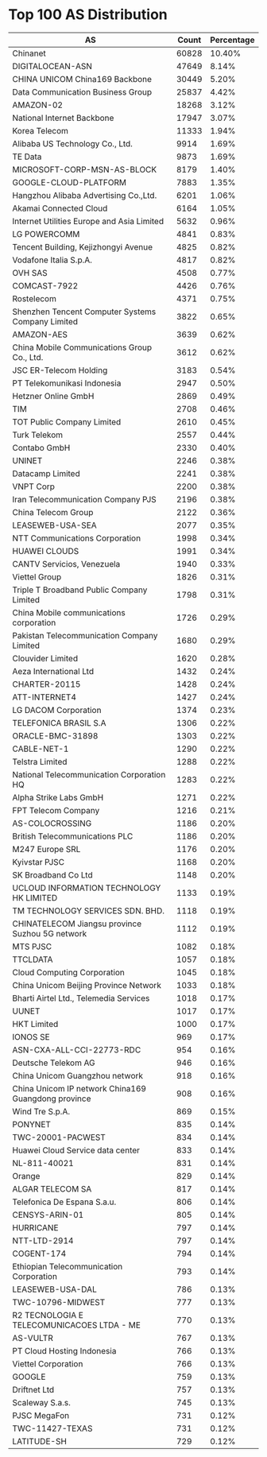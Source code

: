 # Top 100 AS Distribution
| AS | Count | Percentage |
|----|----|----|
| Chinanet | 60828 | 10.40% |
| DIGITALOCEAN-ASN | 47649 | 8.14% |
| CHINA UNICOM China169 Backbone | 30449 | 5.20% |
| Data Communication Business Group | 25837 | 4.42% |
| AMAZON-02 | 18268 | 3.12% |
| National Internet Backbone | 17947 | 3.07% |
| Korea Telecom | 11333 | 1.94% |
| Alibaba US Technology Co., Ltd. | 9914 | 1.69% |
| TE Data | 9873 | 1.69% |
| MICROSOFT-CORP-MSN-AS-BLOCK | 8179 | 1.40% |
| GOOGLE-CLOUD-PLATFORM | 7883 | 1.35% |
| Hangzhou Alibaba Advertising Co.,Ltd. | 6201 | 1.06% |
| Akamai Connected Cloud | 6164 | 1.05% |
| Internet Utilities Europe and Asia Limited | 5632 | 0.96% |
| LG POWERCOMM | 4841 | 0.83% |
| Tencent Building, Kejizhongyi Avenue | 4825 | 0.82% |
| Vodafone Italia S.p.A. | 4817 | 0.82% |
| OVH SAS | 4508 | 0.77% |
| COMCAST-7922 | 4426 | 0.76% |
| Rostelecom | 4371 | 0.75% |
| Shenzhen Tencent Computer Systems Company Limited | 3822 | 0.65% |
| AMAZON-AES | 3639 | 0.62% |
| China Mobile Communications Group Co., Ltd. | 3612 | 0.62% |
| JSC ER-Telecom Holding | 3183 | 0.54% |
| PT Telekomunikasi Indonesia | 2947 | 0.50% |
| Hetzner Online GmbH | 2869 | 0.49% |
| TIM | 2708 | 0.46% |
| TOT Public Company Limited | 2610 | 0.45% |
| Turk Telekom | 2557 | 0.44% |
| Contabo GmbH | 2330 | 0.40% |
| UNINET | 2246 | 0.38% |
| Datacamp Limited | 2241 | 0.38% |
| VNPT Corp | 2200 | 0.38% |
| Iran Telecommunication Company PJS | 2196 | 0.38% |
| China Telecom Group | 2122 | 0.36% |
| LEASEWEB-USA-SEA | 2077 | 0.35% |
| NTT Communications Corporation | 1998 | 0.34% |
| HUAWEI CLOUDS | 1991 | 0.34% |
| CANTV Servicios, Venezuela | 1940 | 0.33% |
| Viettel Group | 1826 | 0.31% |
| Triple T Broadband Public Company Limited | 1798 | 0.31% |
| China Mobile communications corporation | 1726 | 0.29% |
| Pakistan Telecommunication Company Limited | 1680 | 0.29% |
| Clouvider Limited | 1620 | 0.28% |
| Aeza International Ltd | 1432 | 0.24% |
| CHARTER-20115 | 1428 | 0.24% |
| ATT-INTERNET4 | 1427 | 0.24% |
| LG DACOM Corporation | 1374 | 0.23% |
| TELEFONICA BRASIL S.A | 1306 | 0.22% |
| ORACLE-BMC-31898 | 1303 | 0.22% |
| CABLE-NET-1 | 1290 | 0.22% |
| Telstra Limited | 1288 | 0.22% |
| National Telecommunication Corporation HQ | 1283 | 0.22% |
| Alpha Strike Labs GmbH | 1271 | 0.22% |
| FPT Telecom Company | 1216 | 0.21% |
| AS-COLOCROSSING | 1186 | 0.20% |
| British Telecommunications PLC | 1186 | 0.20% |
| M247 Europe SRL | 1176 | 0.20% |
| Kyivstar PJSC | 1168 | 0.20% |
| SK Broadband Co Ltd | 1148 | 0.20% |
| UCLOUD INFORMATION TECHNOLOGY HK LIMITED | 1133 | 0.19% |
| TM TECHNOLOGY SERVICES SDN. BHD. | 1118 | 0.19% |
| CHINATELECOM Jiangsu province Suzhou 5G network | 1112 | 0.19% |
| MTS PJSC | 1082 | 0.18% |
| TTCLDATA | 1057 | 0.18% |
| Cloud Computing Corporation | 1045 | 0.18% |
| China Unicom Beijing Province Network | 1033 | 0.18% |
| Bharti Airtel Ltd., Telemedia Services | 1018 | 0.17% |
| UUNET | 1017 | 0.17% |
| HKT Limited | 1000 | 0.17% |
| IONOS SE | 969 | 0.17% |
| ASN-CXA-ALL-CCI-22773-RDC | 954 | 0.16% |
| Deutsche Telekom AG | 946 | 0.16% |
| China Unicom Guangzhou network | 918 | 0.16% |
| China Unicom IP network China169 Guangdong province | 908 | 0.16% |
| Wind Tre S.p.A. | 869 | 0.15% |
| PONYNET | 835 | 0.14% |
| TWC-20001-PACWEST | 834 | 0.14% |
| Huawei Cloud Service data center | 833 | 0.14% |
| NL-811-40021 | 831 | 0.14% |
| Orange | 829 | 0.14% |
| ALGAR TELECOM SA | 817 | 0.14% |
| Telefonica De Espana S.a.u. | 806 | 0.14% |
| CENSYS-ARIN-01 | 805 | 0.14% |
| HURRICANE | 797 | 0.14% |
| NTT-LTD-2914 | 797 | 0.14% |
| COGENT-174 | 794 | 0.14% |
| Ethiopian Telecommunication Corporation | 793 | 0.14% |
| LEASEWEB-USA-DAL | 786 | 0.13% |
| TWC-10796-MIDWEST | 777 | 0.13% |
| R2 TECNOLOGIA E TELECOMUNICACOES LTDA - ME | 770 | 0.13% |
| AS-VULTR | 767 | 0.13% |
| PT Cloud Hosting Indonesia | 766 | 0.13% |
| Viettel Corporation | 766 | 0.13% |
| GOOGLE | 759 | 0.13% |
| Driftnet Ltd | 757 | 0.13% |
| Scaleway S.a.s. | 745 | 0.13% |
| PJSC MegaFon | 731 | 0.12% |
| TWC-11427-TEXAS | 731 | 0.12% |
| LATITUDE-SH | 729 | 0.12% |
